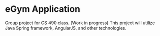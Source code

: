 # eGym Application
Group project for CS 490 class. (Work in progress)
This project will utilize Java Spring framework, AngularJS, and other technologies.
